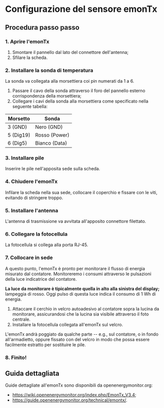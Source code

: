 # Configurazione del sensore emonTx

## Procedura passo passo

### 1. Aprire l'emonTx

1. Smontare il pannello dal lato del connettore dell'antenna;
2. Sfilare la scheda.


### 2. Installare la sonda di temperatura

La sonda va collegata alla morsettiera coi pin numerati da 1 a 6.

1. Passare il cavo della sonda attraverso il foro del pannello esterno
   corrispondenza della morsettiera;
2. Collegare i cavi della sonda alla morsettiera come specificato nella
   seguente tabella:

Morsetto  | Sonda
--------- | ---------------
3 (GND) 	| Nero (GND)
5 (Dig19) | Rosso (Power)
6 (Dig5) 	| Bianco (Data)


### 3. Installare pile

Inserire le pile nell'apposita sede sulla scheda.

### 4. Chiudere l'emonTx

Infilare la scheda nella sua sede, collocare il coperchio e fissare con le
viti, evitando di stringere troppo.

### 5. Installare l'antenna

L'antenna di trasmissione va avvitata all'apposito connettore filettato.


### 6. Collegare la fotocellula

La fotocellula si collega alla porta RJ-45.


### 7. Collocare in sede

A questo punto, l'emonTx è pronto per monitorare il flusso di energia
misurato dal contatore.  Monitoreremo i consumi attraverso le pulsazioni
della luce indicatrice del contatore.

**La luce da monitorare è tipicalmente quella in alto alla sinistra del display;** lampeggia di rosso.  Oggi pulso di questa luce indica il consumo di 1 Wh di
energia.

1. Attaccare il cerchio in velcro autoadesivo al contatore sopra la lucina da
   monitorare, assicurandosi che la lucina sia visibile attraverso il foto
  centrale.
2. Installare la fotocellula collegata all'emonTx sul velcro.

L'emonTx andrà poggiato da qualche parte -- e.g., sul contatore, o in fondo
all'armadietto, oppure fissato con del velcro in modo che possa essere
facilmente estratto per sostituire le pile.

### 8. Finito!


## Guida dettagliata

Guide dettagliate all'emonTx sono disponibili da openenergymonitor.org:
* <https://wiki.openenergymonitor.org/index.php/EmonTx_V3.4>;
* <https://guide.openenergymonitor.org/technical/emontx/>.
